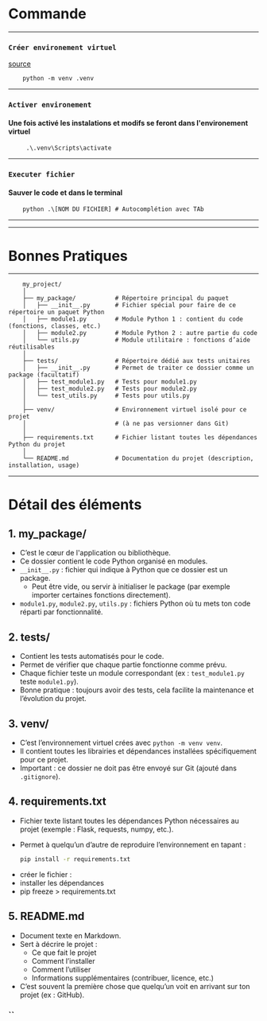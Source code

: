 #  Commande 

---

### `Créer environement virtuel`

[source](https://docs.python.org/fr/3.8/library/venv.html)
        
        python -m venv .venv

---

### `Activer environement`
#### Une fois activé les instalations et modifs se feront dans  l'environement  virtuel
         
         .\.venv\Scripts\activate


---

### `Executer fichier`
#### Sauver le  code et dans le terminal
        python .\[NOM DU FICHIER] # Autocomplétion avec TAb


---
---
# Bonnes Pratiques

---
        my_project/
        │
        ├── my_package/           # Répertoire principal du paquet
        │   ├── __init__.py       # Fichier spécial pour faire de ce répertoire un paquet Python
        │   ├── module1.py        # Module Python 1 : contient du code (fonctions, classes, etc.)
        │   ├── module2.py        # Module Python 2 : autre partie du code
        │   └── utils.py          # Module utilitaire : fonctions d’aide réutilisables
        │
        ├── tests/                # Répertoire dédié aux tests unitaires
        │   ├── __init__.py       # Permet de traiter ce dossier comme un package (facultatif)
        │   ├── test_module1.py   # Tests pour module1.py
        │   ├── test_module2.py   # Tests pour module2.py
        │   └── test_utils.py     # Tests pour utils.py
        │
        ├── venv/                 # Environnement virtuel isolé pour ce projet
        │                         # (à ne pas versionner dans Git)
        │
        ├── requirements.txt      # Fichier listant toutes les dépendances Python du projet
        │
        └── README.md             # Documentation du projet (description, installation, usage)


--- 

# Détail des éléments

## 1. my_package/

- C’est le cœur de l'application ou bibliothèque.
- Ce dossier contient le code Python organisé en modules.
- `__init__.py` : fichier qui indique à Python que ce dossier est un package.
  - Peut être vide, ou servir à initialiser le package (par exemple importer certaines fonctions directement).
- `module1.py`, `module2.py`, `utils.py` : fichiers Python où tu mets ton code réparti par fonctionnalité.

## 2. tests/

- Contient les tests automatisés pour le code.
- Permet de vérifier que chaque partie fonctionne comme prévu.
- Chaque fichier teste un module correspondant (ex : `test_module1.py` teste `module1.py`).
- Bonne pratique : toujours avoir des tests, cela facilite la maintenance et l’évolution du projet.

## 3. venv/

- C’est l’environnement virtuel  crées avec `python -m venv venv`.
- Il contient toutes les librairies et dépendances installées spécifiquement pour ce projet.
- Important : ce dossier ne doit pas être envoyé sur Git (ajouté dans `.gitignore`).
## 4. requirements.txt

- Fichier texte listant toutes les dépendances Python nécessaires au projet (exemple : Flask, requests, numpy, etc.).
- Permet à quelqu’un d’autre de reproduire l’environnement en tapant :

  ```bash
  pip install -r requirements.txt
*  créer le fichier  :
  * installer les  dépendances
  * pip freeze > requirements.txt
              
## 5. README.md

- Document texte en Markdown.
- Sert à décrire le projet :  
  - Ce que fait le projet  
  - Comment l’installer  
  - Comment l’utiliser  
  - Informations supplémentaires (contribuer, licence, etc.)
- C’est souvent la première chose que quelqu’un voit en arrivant sur ton projet (ex : GitHub).




 
### ``
 

